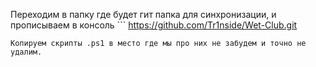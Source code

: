Переходим в папку где будет гит папка для синхронизации, и прописываем в консоль ```
https://github.com/Tr1nside/Wet-Club.git
```
Копируем скрипты .ps1 в место где мы про них не забудем и точно не удалим.
